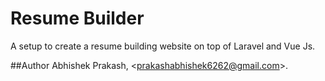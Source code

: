 # Resume Builder
A setup to create a resume building website on top of Laravel and Vue Js.

##Author
Abhishek Prakash, <<prakashabhishek6262@gmail.com>>.